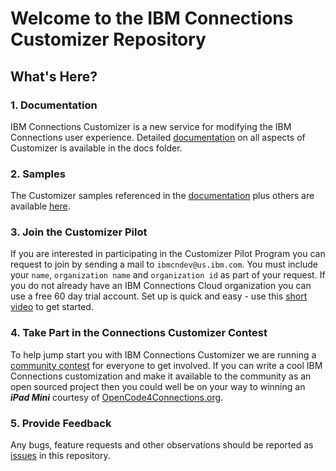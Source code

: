 # Welcome to the IBM Connections Customizer Repository 

## What's Here?
### 1. Documentation
IBM Connections Customizer is a new service for modifying the IBM Connections user experience. Detailed [documentation][1] on all aspects of Customizer is available in the docs folder. 

### 2. Samples
The Customizer samples referenced in the [documentation][1] plus others are available [here][2].

### 3. Join the Customizer Pilot 
If you are interested in participating in the Customizer Pilot Program you can request to join by sending a mail to `ibmcndev@us.ibm.com`. You must include your `name`, `organization name` and `organization id` as part of your request. If you do not already have an IBM Connections Cloud organization you can use a free 60 day trial account. Set up is quick and easy - use this [short video][4] to get started.

### 4. Take Part in the Connections Customizer Contest
To help jump start you with IBM Connections Customizer we are running a [community contest][7] for everyone to get involved. If you can write a cool IBM Connections customization and make it available to the community as an open sourced project then you could well be on your way to winning an ***iPad Mini*** courtesy of [OpenCode4Connections.org][5]. 

### 5. Provide Feedback
Any bugs, feature requests and other observations should be reported as [issues][3] in this repository. 

[1]: https://github.com/ibmcnxdev/customizer/blob/master/docs/IBMConnectionsCustomizer.pdf
[2]: https://github.com/ibmcnxdev/customizer/tree/master/samples
[3]: https://github.com/ibmcnxdev/customizer/issues
[4]: https://opencode4connections.org/oc4c/customizer.xsp?key=ccc-episode2
[5]: http://opencode4connections.org/
[6]: http://opencode4connections.org/
[7]: https://opencode4connections.org/oc4c.nsf/page.xsp?key=ccc-contest
